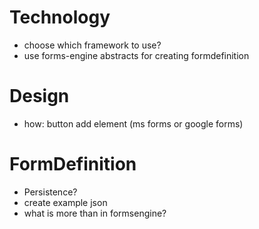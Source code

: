 # Technology

* choose which framework to use?
* use forms-engine abstracts for creating formdefinition

# Design

* how: button add element (ms forms or google forms)

# FormDefinition

* Persistence?
* create example json
* what is more than in formsengine?